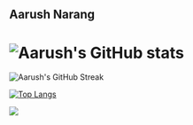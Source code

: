 ## Aarush Narang


# ![Aarush's GitHub stats](https://github-readme-stats.vercel.app/api?username=aarush-narang&show_icons=true&theme=nord&hide_border=true)

![Aarush's GitHub Streak](https://github-readme-streak-stats.herokuapp.com/?theme=dark&user=aarush-narang&hide_border=true)

[![Top Langs](https://github-readme-stats.vercel.app/api/top-langs/?username=aarush-narang&layout=compact&theme=nord&hide_border=true)](https://github.com/aarush-narang/github-readme-stats)


![](https://komarev.com/ghpvc/?username=aarush-narang)
